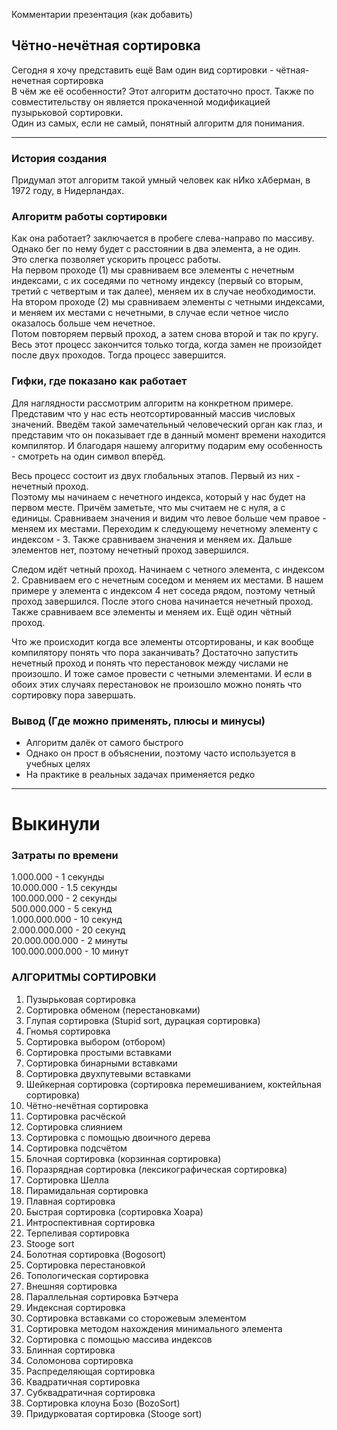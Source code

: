 Комментарии презентация (как добавить)



## Чётно-нечётная сортировка
Сегодня я хочу представить ещё Вам один вид сортировки - чётная-нечетная сортировка
<br>
В чём же её особенности? Этот алгоритм достаточно прост. Также по совместительству он является прокаченной модификацией пузырьковой сортировки.
<br>
Один из самых, если не самый, понятный алгоритм для понимания. 

--- 

### История создания
Придумал этот алгоритм такой умный человек как нИко хАберман, в 1972 году, в Нидерландах.

### Алгоритм работы сортировки


Как она работает? заключается в пробеге слева-направо по массиву. Однако бег по нему будет с расстоянии в два элемента, а не один.
<br>
Это слегка позволяет ускорить процесс работы.
<br>
На первом проходе (1) мы сравниваем все элементы с нечетным индексами, с их соседями по четному индексу (первый со вторым, третий с четвертым и так далее), меняем их в случае необходимости.
<br>
На втором проходе (2) мы сравниваем элементы с четными индексами, и меняем их местами с нечетными, в случае если четное число оказалось больше чем нечетное. 
<br>
Потом повторяем первый проход, а затем снова второй и так по кругу.
<br>
Весь этот процесс закончится только тогда, когда замен не произойдет после двух проходов. Тогда процесс завершится.

### Гифки, где показано как работает
Для наглядности рассмотрим алгоритм на конкретном примере. Представим что у нас есть неотсортированный массив числовых значений. Введём такой замечательный человеческий орган как глаз, и представим что он показывает где в данный момент времени находится компилятор. И благодаря нашему алгоритму подарим ему особенность - смотреть на один символ вперёд. 

Весь процесс состоит из двух глобальных этапов. Первый из них - нечетный проход.
<br>
Поэтому мы начинаем с нечетного индекса, который у нас будет на первом месте. Причём заметьте, что мы считаем не с нуля, а с единицы. Сравниваем значения и видим что левое больше чем правое - меняем их местами. Переходим к следующему нечетному элементу с индексом - 3. Также сравниваем значения и меняем их. Дальше элементов нет, поэтому нечетный проход завершился.

Следом идёт четный проход. Начинаем с четного элемента, с индексом 2. Сравниваем его с нечетным соседом и меняем их местами. В нашем примере у элемента с индексом 4 нет соседа рядом, поэтому четный проход завершился. После этого снова начинается нечетный  проход. Также сравниваем все элементы и меняем их. Ещё один чётный проход. 

Что же происходит когда все элементы отсортированы, и как вообще компилятору понять что пора заканчивать? Достаточно запустить нечетный проход и понять что перестановок между числами не произошло. И тоже самое провести с четными элементами. И если в обоих этих случаях перестановок не произошло можно понять что сортировку пора завершать.

### Вывод (Где можно применять, плюсы и минусы)
- Алгоритм далёк от самого быстрого
- Однако он прост в объяснении, поэтому часто используется в учебных целях
- На практике в реальных задачах применяется редко

-----
# Выкинули
### Затраты по времени
1.000.000 - 1 секунды
<br>
10.000.000 - 1.5 секунды
<br>
100.000.000 - 2 секунды
<br>
500.000.000 - 5 секунд
<br>
1.000.000.000 - 10 секунд
<br>
2.000.000.000 - 20 секунд
<br>
20.000.000.000 - 2 минуты
<br>
100.000.000.000 - 10 минут

### АЛГОРИТМЫ СОРТИРОВКИ
1. Пузырьковая сортировка
2. Сортировка обменом (перестановками)
3. Глупая сортировка (Stupid sort, дурацкая сортировка)
4. Гномья сортировка
5. Сортировка выбором (отбором)
6. Сортировка простыми вставками
7. Сортировка бинарными вставками
8. Сортировка двухпутевыми вставками
9. Шейкерная сортировка (сортировка перемешиванием, коктейльная сортировка)
10. Чётно-нечётная сортировка
11. Сортировка расчёской
12. Сортировка слиянием
13. Сортировка с помощью двоичного дерева
14. Сортировка подсчётом
15. Блочная сортировка (корзинная сортировка)
16. Поразрядная сортировка (лексикографическая сортировка)
17. Сортировка Шелла
18. Пирамидальная сортировка
19. Плавная сортировка
20. Быстрая сортировка (сортировка Хоара)
21. Интроспективная сортировка
22. Терпеливая сортировка
23. Stooge sort
24. Болотная сортировка (Bogosort)
25. Сортировка перестановкой
26. Топологическая сортировка
27. Внешняя сортировка
28. Параллельная сортировка Бэтчера
29. Индексная сортировка
30. Сортировка вставками со сторожевым элементом
31. Сортировка методом нахождения минимального элемента
32. Сортировка с помощью массива индексов
33. Блинная сортировка
34. Соломонова сортировка
35. Распределяющая сортировка
36. Квадратичная сортировка
37. Субквадратичная сортировка
38. Сортировка клоуна Бозо (BozoSort)
39. Придурковатая сортировка (Stooge sort)
